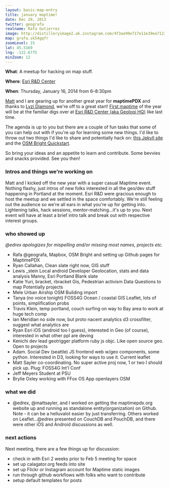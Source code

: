 ```yaml
---
layout: basic-map-entry
title: january maptime!
date: Dec 29, 2013
twitter: geografa
realname: Rafa Gutierrez
image: http://distilleryimage2.ak.instagram.com/4f3ae99e717e11e39ea71230a3416982_8.jpg
map: grafa.sk54gqfr
zoomLevel: 15
lat: 45.5169
lng: -122.6775
minZoom: 12
---
```


**What**: A meetup for hacking on map stuff.

**Where**: [Esri R&D Center](http://calagator.org/venues/202393267)

**When**: Thursday, January 16, 2014 from 6–8:30pm

[Matt](https://twitter.com/mattsayler) and I are gearing up for another great year for **maptimePDX** and thanks to [Lyzi Diamond](https://twitter.com/lyzidiamond), we're off to a great start! [First maptime](http://calagator.org/events/1250465361) of the year will be at the familiar digs over at [Esri R&D Center (aka Geoloqi HQ)](http://calagator.org/venues/202393267) like last time.

The agenda is up to you but there are a couple of fun tasks that some of you can help out with if you're up for learning some new things. I'd like to throw out two things I'd like to share and potentially hack on: [this Jekyll site](https://github.com/geografa/maptimepdx/tree/gh-pages) and the [OSM Bright Quickstart](https://www.mapbox.com/tilemill/docs/guides/osm-bright-mac-quickstart/).

So bring your ideas and an appetite to learn and contribute. Some bevvies and snacks provided. See you then!

### Intros and things we're working on
Matt and I kicked off the new year with a super casual Maptime event. Nothing flashy, just intros of new folks interested in all the geo/dev stuff happening in Portland at the moment. Esri R&D were gracious enough to host the meetup and we settled in the space comfortably. We're still feeling out the audience so we're all ears in what you're up for getting into. Lightening talks, hack sessions, mentor-matching...it's up to you. Next event will have at least a brief intro talk and break out with respective interest groups.

### who showed up

*@edrex apologizes for mispelling and/or missing most names, projects etc.*

- Rafa @geografa, Mapbox, OSM Bright and setting up Github pages for MaptimePDX
- Ryan Callahan, Clean slate right now, GIS stuff
- Lewis _stein
  Local android Developer
  Geolocation, stats and data analysis
  Manny, Esri Portland
  Blank slate
- Katie Yuri, bracket, rbracket
  Gis, Pedestrian activism
  Data Questions to map
  Potentially projects
- Mele Urban Airship OSM Building import
- Tanya (no voice tonight) FOSS4G
	Ocean / coastal GIS
	Leaflet, lots of points, simplification probs
- Travis Klein, temp portland, couch surfing on way to Bay area to work at huge tech comp
- Ian Meridian
	no side now, but proto nacent analytics d3 crossfilter, suggest what analytics are
- Ryan Esri iOS (android too I guess), interested in Geo (of course), interested in what other ppl are deving
- Kenichi dev lead geotrigger platform
	ruby js objc. Like open source geo. Open to projects
- Adam. Social Dev (seattle) JS frontend web w/geo components, some python. Interested in D3, looking for ways to use it. Current leaflet
- Matt Sayler  co-coordinating. No super active proj now, 1 or two I should pick up.
	Plug: FOSS4G Int'l Conf	
- Jeff Meyers Student at PSU
- Brylie Oxley working with FFox OS App openlayers OSM

### what we did
- @edrex, @mattsayler, and I worked on getting the maptimepdx.org website up and running as standalone entity(organization) on Github. Note - it can be a helluvalot easier by just transferring. Others worked on Leaflet...@edrex presented on CouchDB and PouchDB, and there were other iOS and Android discussions as well.

### next actions
Next meeting, there are a few things up for discussion:

- check in with Esri 2 weeks prior to Feb 5 meeting for space
- set up calagator.org feeds into site
- set up Flickr or Instagram account for Maptime static images
- run through github workflows with folks who want to contribute
- setup default templates for posts
